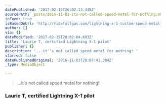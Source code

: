 ```yaml
---
datePublished: '2017-02-15T20:02:13.445Z'
sourcePath: _posts/2016-11-01-its-not-called-speed-metal-for-nothing.md
inFeed: true
isBasedOnUrl: 'http://ridefullgas.com/lightning-x-1-custom-speed-metal-titanium-frame/'
author: []
via: {}
dateModified: '2017-02-15T20:02:04.683Z'
title: 'Laurie T, certified Lightning X-1 pilot'
publisher: {}
description: '...it''s not called speed metal for nothing! '
starred: false
datePublishedOriginal: '2016-11-03T20:07:41.384Z'
_type: MediaObject

---
```

> ...it's not called speed metal for nothing! 

### Laurie T, certified Lightning X-1 pilot